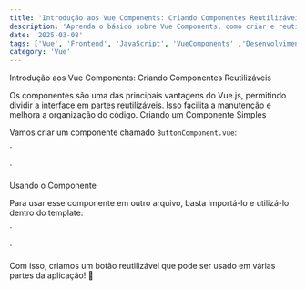 ```yaml
---
title: 'Introdução aos Vue Components: Criando Componentes Reutilizáveis'
description: 'Aprenda o básico sobre Vue Components, como criar e reutilizar componentes para tornar seu código mais organizado e modular.'
date: '2025-03-08'
tags: ['Vue', 'Frontend', 'JavaScript', 'VueComponents' ,'DesenvolvimentoWeb']
category: 'Vue'
---
```


Introdução aos Vue Components: Criando Componentes Reutilizáveis

Os componentes são uma das principais vantagens do Vue.js, permitindo dividir a interface em partes reutilizáveis. Isso facilita a manutenção e melhora a organização do código.
Criando um Componente Simples

Vamos criar um componente chamado `ButtonComponent.vue`:

`<template>
  <button @click="handleClick" class="btn">
    {{ label }}
  </button>
</template>

<script>
export default {
  props: {
    label: String
  },
  methods: {
    handleClick() {
      alert("Botão clicado!");
    }
  }
};
</script>

<style scoped>
.btn {
  padding: 10px 20px;
  background-color: #42b983;
  color: white;
  border: none;
  cursor: pointer;
  border-radius: 5px;
}
</style>
`

Usando o Componente

Para usar esse componente em outro arquivo, basta importá-lo e utilizá-lo dentro do template:

`
<template>
  <div>
    <ButtonComponent label="Clique Aqui" />
  </div>
</template>

<script>
import ButtonComponent from "./ButtonComponent.vue";

export default {
  components: {
    ButtonComponent
  }
};
</script>
`

Com isso, criamos um botão reutilizável que pode ser usado em várias partes da aplicação! 🚀